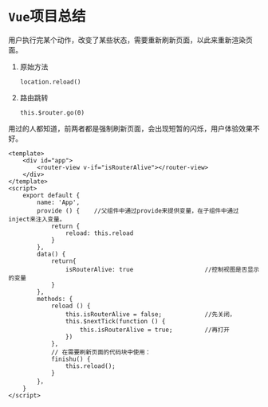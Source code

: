 # `Vue`项目总结

用户执行完某个动作，改变了某些状态，需要重新刷新页面，以此来重新渲染页面。

1. 原始方法

   `location.reload()`

2. 路由跳转

   `this.$router.go(0)`

用过的人都知道，前两者都是强制刷新页面，会出现短暂的闪烁，用户体验效果不好。

```vue
<template>
    <div id="app">
    	<router-view v-if="isRouterAlive"></router-view>
	</div>
</template>
<script>
    export default {
        name: 'App',
        provide () {    //父组件中通过provide来提供变量，在子组件中通过inject来注入变量。                                       
            return {
                reload: this.reload                                              
            }
        },
        data() {
            return{
                isRouterAlive: true                    //控制视图是否显示的变量
            }
        },
        methods: {
            reload () {
                this.isRouterAlive = false;            //先关闭，
                this.$nextTick(function () {
                    this.isRouterAlive = true;         //再打开
                }) 
            },
            // 在需要刷新页面的代码块中使用：
            finishu() {
                this.reload();
            }
        }，
    }
</script>
```



